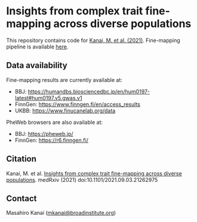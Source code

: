 # Insights from complex trait fine-mapping across diverse populations

This repository contains code for [Kanai, M. et al. (2021)](http://dx.doi.org/10.1101/2021.09.03.21262975). Fine-mapping pipeline is available [here](https://github.com/mkanai/finemapping-pipeline).

## Data availability
Fine-mapping results are currently available at:
* BBJ: https://humandbs.biosciencedbc.jp/en/hum0197-latest#hum0197.v5.gwas.v1
* FinnGen: https://www.finngen.fi/en/access_results
* UKBB: https://www.finucanelab.org/data

PheWeb browsers are also available at:
* BBJ: https://pheweb.jp/
* FinnGen: https://r6.finngen.fi/

## Citation
Kanai, M. et al. [Insights from complex trait fine-mapping across diverse populations](http://dx.doi.org/10.1101/2021.09.03.21262975). medRxiv (2021) doi:10.1101/2021.09.03.21262975

## Contact
Masahiro Kanai (mkanai@broadinstitute.org)